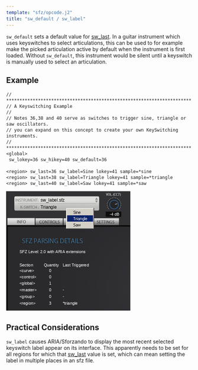 ```yaml
---
template: "sfz/opcode.j2"
title: "sw_default / sw_label"
---
```

`sw_default` sets a default value for [sw_last]. In a guitar instrument
which uses keyswitches to select articulations, this can be used to for example
make the picked articulation active by default when the instrument is first loaded.
Without `sw_default`, this instrument would be silent until a keyswitch is manually
used to select an articulation.

## Example

```sfz
// **********************************************************************
// A Keyswitching Example
//
// Notes 36,38 and 40 serve as switches to trigger sine, triangle or saw oscillators.
// you can expand on this concept to create your own KeySwitching instruments.
// **********************************************************************
<global>
 sw_lokey=36 sw_hikey=40 sw_default=36

<region> sw_last=36 sw_label=Sine lokey=41 sample=*sine
<region> sw_last=38 sw_label=Triangle lokey=41 sample=*triangle
<region> sw_last=40 sw_label=Saw lokey=41 sample=*saw
```

<img
  class="img-fluid"
  alt="sw_label example image"
  src="../../assets/img/opcodes/sw_label.jpg"
/>

## Practical Considerations

`sw_label` causes ARIA/Sforzando to display the most recent selected keyswitch label
appear on its interface. This apparently needs to be set for all regions for which
that [sw_last] value is set, which can mean setting the label in multiple places in
an sfz file.


[sw_last]: sw_last.md
